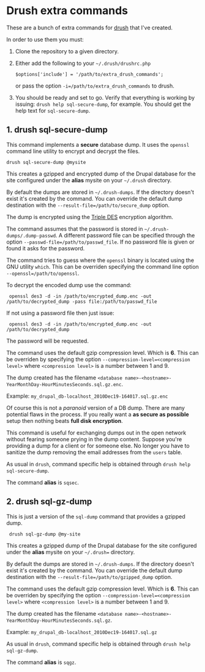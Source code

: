 # Drush extra commands

 These are a bunch of extra commands for
 [drush](http://drupal.org/project/drush "Drush project page") that
 I've created. 
 
 In order to use them you must:
 
 1. Clone the repository to a given directory.
 
 2. Either add the following to your `~/.drush/drushrc.php`
      
    `$options['include'] = '/path/to/extra_drush_commands';`
 
    or pass the option `-i=/path/to/extra_drush_commands` to drush.
   
 3. You should be ready and set to go. Verify that everything is
    working by issuing: `drush help sql-secure-dump`, for example. You
    should get the help text for `sql-secure-dump`.
   

## 1. drush sql-secure-dump

   This command implements a **secure** database dump. It uses the
   `openssl` command line utility to encrypt and decrypt the files.

    drush sql-secure-dump @mysite

   This creates a gzipped and encrypted dump of the Drupal database
   for the site configured under the **alias** mysite on your
   `~/.drush` directory.

   By default the dumps are stored in `~/.drush-dumps`. If the
   directory doesn't exist it's created by the command. You can
   override the default dump destination with the 
   `--result-file=/path/to/secure_dump` option.

   The dump is encrypted using the
   [Triple DES](http://en.wikipedia.org/wiki/Triple_DES "3DES at Wikipedia") encryption algorithm.

   The command assumes that the password is stored in
   `~/.drush-dumps/.dump-passwd`. A different password file can be
   specified through the option
   `--passwd-file=/path/to/passwd_file`. If no password file is given
   or found it asks for the password.

   The command tries to guess where the `openssl` binary is located
   using the GNU utility `which`. This can be overriden specifying the
   command line option `--openssl=/path/to/openssl`.

   To decrypt the encoded dump use the command:
   
     openssl des3 -d -in /path/to/encrypted_dump.enc -out /path/to/decrypted_dump -pass file:/path/to/passwd_file
     
   If not using a password file then just issue:
   
     openssl des3 -d -in /path/to/encrypted_dump.enc -out /path/to/decrypted_dump
     
   The password will be requested.
   
   The command uses the default gzip compression level. Which is
   **6**. This can be overriden by specifying the option
   `--compression-level=<compression level>` where `<compression
   level>` is a number between 1 and 9.
   
   The dump created has the filename `<database name>-<hostname>-YearMonthDay-HourMinutesSeconds.sql.gz.enc`.
   
   Example: `my_drupal_db-localhost_2010Dec19-164017.sql.gz.enc`
   
   Of course this is not a _paranoid_ version of a DB dump. There are
   many potential flaws in the process. If you really want a **as
   secure as possible** setup then nothing beats **full disk
   encryption**.
   
   This command is useful for exchanging dumps out in the open
   network without fearing someone prying in the dump
   content. Suppose you're providing a dump for a client or for
   someone else. No longer you have to sanitize the dump removing the
   email addresses from the `users` table.
   
   As usual in `drush`, command specific help is obtained through
   `drush help sql-secure-dump`.
   
   The command **alias** is `sqsec`.
   
## 2. drush sql-gz-dump

   This is just a version of the `sql-dump` command that provides a
   gzipped dump.    
 
     drush sql-gz-dump @my-site 
 
   This creates a gzipped dump of the Drupal database
   for the site configured under the **alias** mysite on your
   `~/.drush=` directory.

   By default the dumps are stored in `~/.drush-dumps`. If the
   directory doesn't exist it's created by the command. You can
   override the default dump destination with the 
   `--result-file=/path/to/gzipped_dump` option.

   The command uses the default gzip compression level. Which is
   **6**. This can be overriden by specifying the option
   `--compression-level=<compression level>` where `<compression
   level>` is a number between 1 and 9.

   The dump created has the filename `<database name>-<hostname>-YearMonthDay-HourMinutesSeconds.sql.gz`.
   
   Example: `my_drupal_db-localhost_2010Dec19-164017.sql.gz`

   As usual in `drush`, command specific help is obtained through
   `drush help sql-gz-dump`.

   The command **alias** is `sqgz`.
